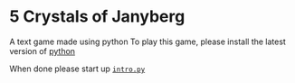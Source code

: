 # 5 Crystals of Janyberg
A text game made using python
To play this game, please install the latest version of <a href="https://www.python.org/downloads/">python</a>

When done please start up <code><a href="https://github.com/Mariocraft987/5-Crystals-of-Janyberg/blob/main/intro.py">intro.py</a></code>
